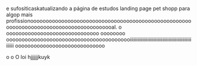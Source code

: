 e sufositicaskatualizando a página de estudos landing page pet shopp para algop mais profissionooooooooooooooooooooooooooooooooooooooooooooooooooooooooooooooooooooooooooooooooooooooal.
o
oooooooooooooooooooooooooooooo
oooooooo
ooooooooooooooooooooooooooooooooooooooooiiiiiiiiiiiiiiiiiiiiiiiiiiiiiiiiiiiiiiiiiiiiiiiiiiiiiii
ooooooooooooooooooooooooooooo

o
o
O
loi
hjjjjjjkuyk
